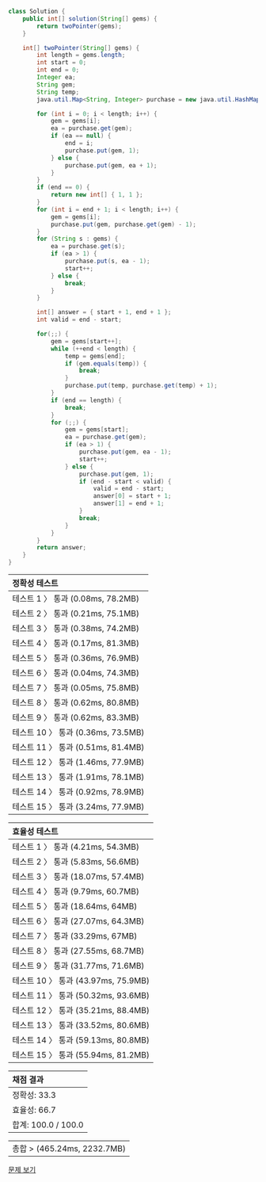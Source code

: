 ```java
class Solution {
    public int[] solution(String[] gems) {
        return twoPointer(gems);
    }

    int[] twoPointer(String[] gems) {
        int length = gems.length;
        int start = 0;
        int end = 0;
        Integer ea;
        String gem;
        String temp;
        java.util.Map<String, Integer> purchase = new java.util.HashMap<>();

        for (int i = 0; i < length; i++) {
            gem = gems[i];
            ea = purchase.get(gem);
            if (ea == null) {
                end = i;
                purchase.put(gem, 1);
            } else {
                purchase.put(gem, ea + 1);
            }
        }
        if (end == 0) {
            return new int[] { 1, 1 };
        }
        for (int i = end + 1; i < length; i++) {
            gem = gems[i];
            purchase.put(gem, purchase.get(gem) - 1);
        }
        for (String s : gems) {
            ea = purchase.get(s);
            if (ea > 1) {
                purchase.put(s, ea - 1);
                start++;
            } else {
                break;
            }
        }

        int[] answer = { start + 1, end + 1 };
        int valid = end - start;

        for(;;) {
            gem = gems[start++];
            while (++end < length) {
                temp = gems[end];
                if (gem.equals(temp)) {
                    break;
                }
                purchase.put(temp, purchase.get(temp) + 1);
            }
            if (end == length) {
                break;
            }
            for (;;) {
                gem = gems[start];
                ea = purchase.get(gem);
                if (ea > 1) {
                    purchase.put(gem, ea - 1);
                    start++;
                } else {
                    purchase.put(gem, 1);
                    if (end - start < valid) {
                        valid = end - start;
                        answer[0] = start + 1;
                        answer[1] = end + 1;
                    }
                    break;
                }
            }
        }
        return answer;
    }
}
```
 | 정확성 테스트 |
 |  :-  |
 | 테스트 1 〉 통과 (0.08ms, 78.2MB) |
 | 테스트 2 〉 통과 (0.21ms, 75.1MB) |
 | 테스트 3 〉 통과 (0.38ms, 74.2MB) |
 | 테스트 4 〉 통과 (0.17ms, 81.3MB) |
 | 테스트 5 〉 통과 (0.36ms, 76.9MB) |
 | 테스트 6 〉 통과 (0.04ms, 74.3MB) |
 | 테스트 7 〉 통과 (0.05ms, 75.8MB) |
 | 테스트 8 〉 통과 (0.62ms, 80.8MB) |
 | 테스트 9 〉 통과 (0.62ms, 83.3MB) |
 | 테스트 10 〉 통과 (0.36ms, 73.5MB) |
 | 테스트 11 〉 통과 (0.51ms, 81.4MB) |
 | 테스트 12 〉 통과 (1.46ms, 77.9MB) |
 | 테스트 13 〉 통과 (1.91ms, 78.1MB) |
 | 테스트 14 〉 통과 (0.92ms, 78.9MB) |
 | 테스트 15 〉 통과 (3.24ms, 77.9MB) |

 | 효율성 테스트 |
 | :- |
 | 테스트 1 〉 통과 (4.21ms, 54.3MB) |
 | 테스트 2 〉 통과 (5.83ms, 56.6MB) |
 | 테스트 3 〉 통과 (18.07ms, 57.4MB) |
 | 테스트 4 〉 통과 (9.79ms, 60.7MB) |
 | 테스트 5 〉 통과 (18.64ms, 64MB) |
 | 테스트 6 〉 통과 (27.07ms, 64.3MB) |
 | 테스트 7 〉 통과 (33.29ms, 67MB) |
 | 테스트 8 〉 통과 (27.55ms, 68.7MB) |
 | 테스트 9 〉 통과 (31.77ms, 71.6MB) |
 | 테스트 10 〉 통과 (43.97ms, 75.9MB) |
 | 테스트 11 〉 통과 (50.32ms, 93.6MB) |
 | 테스트 12 〉 통과 (35.21ms, 88.4MB) |
 | 테스트 13 〉 통과 (33.52ms, 80.6MB) |
 | 테스트 14 〉 통과 (59.13ms, 80.8MB) |
 | 테스트 15 〉 통과 (55.94ms, 81.2MB) |

 | 채점 결과 |
 | :- |
 | 정확성: 33.3 |
 | 효율성: 66.7 |
 | 합계: 100.0 / 100.0 |

 ||
 | :- |
 | 총합 > (465.24ms, 2232.7MB) |

[문제 보기](https://programmers.co.kr/learn/courses/30/lessons/67258?language=java)